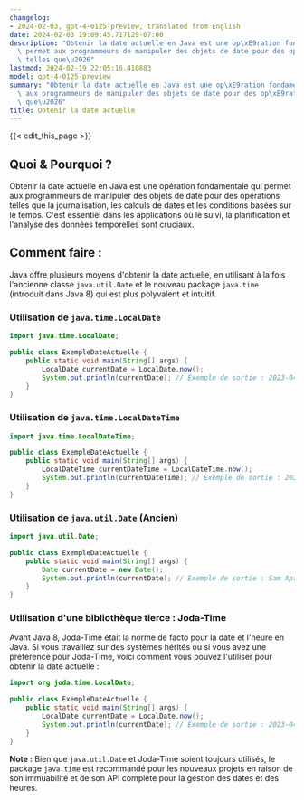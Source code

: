 ```yaml
---
changelog:
- 2024-02-03, gpt-4-0125-preview, translated from English
date: 2024-02-03 19:09:45.717129-07:00
description: "Obtenir la date actuelle en Java est une op\xE9ration fondamentale qui\
  \ permet aux programmeurs de manipuler des objets de date pour des op\xE9rations\
  \ telles que\u2026"
lastmod: 2024-02-19 22:05:16.410883
model: gpt-4-0125-preview
summary: "Obtenir la date actuelle en Java est une op\xE9ration fondamentale qui permet\
  \ aux programmeurs de manipuler des objets de date pour des op\xE9rations telles\
  \ que\u2026"
title: Obtenir la date actuelle
---
```


{{< edit_this_page >}}

## Quoi & Pourquoi ?
Obtenir la date actuelle en Java est une opération fondamentale qui permet aux programmeurs de manipuler des objets de date pour des opérations telles que la journalisation, les calculs de dates et les conditions basées sur le temps. C'est essentiel dans les applications où le suivi, la planification et l'analyse des données temporelles sont cruciaux.

## Comment faire :
Java offre plusieurs moyens d'obtenir la date actuelle, en utilisant à la fois l'ancienne classe `java.util.Date` et le nouveau package `java.time` (introduit dans Java 8) qui est plus polyvalent et intuitif.

### Utilisation de `java.time.LocalDate`
```java
import java.time.LocalDate;

public class ExempleDateActuelle {
    public static void main(String[] args) {
        LocalDate currentDate = LocalDate.now();
        System.out.println(currentDate); // Exemple de sortie : 2023-04-01
    }
}
```
### Utilisation de `java.time.LocalDateTime`
```java
import java.time.LocalDateTime;

public class ExempleDateActuelle {
    public static void main(String[] args) {
        LocalDateTime currentDateTime = LocalDateTime.now();
        System.out.println(currentDateTime); // Exemple de sortie : 2023-04-01T12:34:56.789
    }
}
```
### Utilisation de `java.util.Date` (Ancien)
```java
import java.util.Date;

public class ExempleDateActuelle {
    public static void main(String[] args) {
        Date currentDate = new Date();
        System.out.println(currentDate); // Exemple de sortie : Sam Apr 01 12:34:56 BST 2023
    }
}
```
### Utilisation d'une bibliothèque tierce : Joda-Time
Avant Java 8, Joda-Time était la norme de facto pour la date et l'heure en Java. Si vous travaillez sur des systèmes hérités ou si vous avez une préférence pour Joda-Time, voici comment vous pouvez l'utiliser pour obtenir la date actuelle :
```java
import org.joda.time.LocalDate;

public class ExempleDateActuelle {
    public static void main(String[] args) {
        LocalDate currentDate = LocalDate.now();
        System.out.println(currentDate); // Exemple de sortie : 2023-04-01
    }
}
```
**Note :** Bien que `java.util.Date` et Joda-Time soient toujours utilisés, le package `java.time` est recommandé pour les nouveaux projets en raison de son immuabilité et de son API complète pour la gestion des dates et des heures.
